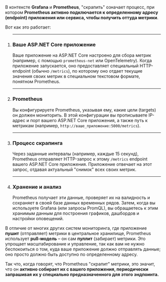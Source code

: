 В контексте **Grafana** и **Prometheus**, "скрапить" означает процесс, при котором **Prometheus активно подключается к определенному адресу (endpoint) приложения или сервиса, чтобы получить оттуда метрики**.

Вот как это работает:

1. ---
    
    ### **Ваше ASP.NET Core приложение**
    
    Ваше приложение на ASP.NET Core настроено для сбора метрик (например, с помощью `prometheus-net` или OpenTelemetry). Когда приложение запускается, оно предоставляет специальный HTTP-endpoint (обычно `/metrics`), по которому оно отдает текущие значения своих метрик в специальном текстовом формате, понятном Prometheus.
    
2. ---
    
    ### **Prometheus**
    
    Вы конфигурируете Prometheus, указывая ему, какие цели (targets) он должен мониторить. В этой конфигурации вы прописываете IP-адрес и порт вашего ASP.NET Core приложения, а также путь к метрикам (например, `http://ваше_приложение:5000/metrics`).
    
3. ---
    
    ### **Процесс скрапинга**
    
    Через заданные интервалы (например, каждые 15 секунд), Prometheus отправляет HTTP-запрос к этому `/metrics` endpoint вашего ASP.NET Core приложения. Приложение отвечает на этот запрос, отдавая актуальный "снимок" всех своих метрик.
    
4. ---
    
    ### **Хранение и анализ**
    
    Prometheus получает эти данные, проверяет их на валидность и сохраняет в своей базе данных временных рядов. Затем, когда вы используете Grafana (или запросы PromQL), вы обращаетесь к этим хранимым данным для построения графиков, дашбордов и настройки оповещений.
    

В отличие от многих других систем мониторинга, где приложение **пушит** (отправляет) метрики в центральное хранилище, Prometheus использует **pull-модель** – он сам **пуллит** (забирает) метрики. Это упрощает масштабирование и управление, так как вам не нужно беспокоиться о том, куда ваше приложение должно отправлять данные; оно просто должно быть доступно по определенному адресу.

Так что, когда говорят, что Prometheus "скрапит" метрики, это значит, что он **активно собирает их с вашего приложения, периодически запрашивая их у специально предназначенного для этого эндпоинта.**
